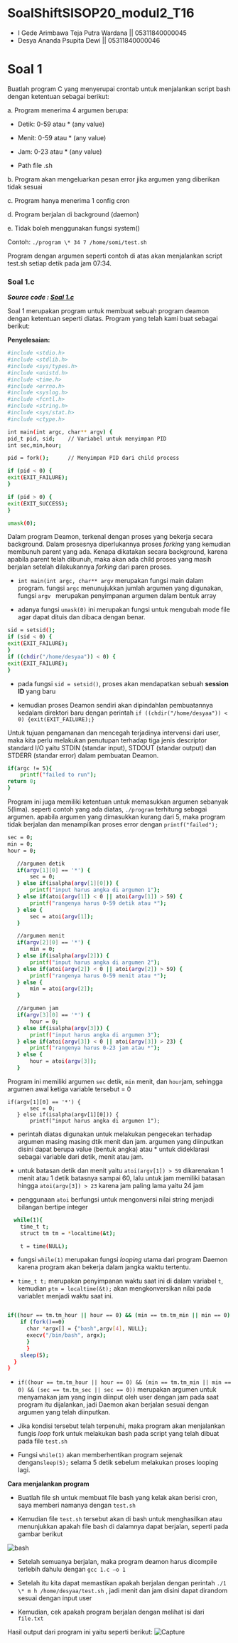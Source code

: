 # SoalShiftSISOP20_modul2_T16
- I Gede Arimbawa Teja Putra Wardana  || 05311840000045
- Desya Ananda Psupita Dewi           || 05311840000046

# Soal 1
Buatlah program C yang menyerupai crontab untuk menjalankan script bash dengan ketentuan sebagai berikut:

a. Program menerima 4 argumen berupa:

   - Detik: 0-59 atau * (any value)
  
   - Menit: 0-59 atau * (any value)
  
   - Jam: 0-23 atau * (any value)
  
   - Path file .sh

b. Program akan mengeluarkan pesan error jika argumen yang diberikan tidak
sesuai

c. Program hanya menerima 1 config cron

d. Program berjalan di background (daemon)

e. Tidak boleh menggunakan fungsi system()

Contoh: `./program \* 34 7 /home/somi/test.sh`

Program dengan argumen seperti contoh di atas akan menjalankan script test.sh setiap detik pada jam 07:34.

### Soal 1.c

___Source code : [Soal 1.c](https://github.com/desyaapd/SoalShiftSISOP20_modul2_T16/blob/master/soal1FIX.c)___

Soal 1 merupakan program untuk membuat sebuah program deamon dengan ketentuan seperti diatas. Program yang telah kami buat sebagai berikut:

**Penyelesaian:**

```bash
#include <stdio.h>
#include <stdlib.h>
#include <sys/types.h>
#include <unistd.h>
#include <time.h>
#include <errno.h>
#include <syslog.h>
#include <fcntl.h>
#include <string.h>
#include <sys/stat.h>
#include <ctype.h>

int main(int argc, char** argv) {
pid_t pid, sid;    // Variabel untuk menyimpan PID
int sec,min,hour;

pid = fork();      // Menyimpan PID dari child process

if (pid < 0) {
exit(EXIT_FAILURE);
}

if (pid > 0) {
exit(EXIT_SUCCESS);
}

umask(0);
```
Dalam program Deamon, terkenal dengan proses yang bekerja secara background. Dalam prosesnya diperlukannya proses _forking_ yang kemudian membunuh parent yang ada. Kenapa dikatakan secara background, karena apabila parent telah dibunuh, maka akan ada child proses yang masih berjalan setelah dilakukannya _forking_ dari paren proses.

- `int main(int argc, char** argv` merupakan fungsi main dalam program. fungsi `argc` menunujukkan jumlah argumen yang digunakan, fungsi `argv ` merupakan penyimpanan argumen dalam bentuk array

- adanya fungsi `umask(0)` ini merupakan fungsi untuk mengubah mode file agar dapat dituis dan dibaca dengan benar.

```bash 
sid = setsid();
if (sid < 0) {
exit(EXIT_FAILURE);
}
if ((chdir("/home/desyaa")) < 0) {
exit(EXIT_FAILURE);
}
```
- pada fungsi `sid = setsid()`, proses akan mendapatkan sebuah **session ID** yang baru

- kemudian proses Deamon sendiri akan dipindahlan pembuatannya kedalam direktori baru dengan perintah `if ((chdir("/home/desyaa")) < 0) {exit(EXIT_FAILURE);}`

Untuk tujuan pengamanan dan mencegah terjadinya intervensi dari user, maka kita perlu melakukan penutupan terhadap tiga jenis descriptor standard I/O yaitu STDIN (standar input), STDOUT (standar output) dan STDERR (standar error) dalam pembuatan Deamon.


```bash
if(argc != 5){
	printf("failed to run");
return 0;
}
```
Program ini juga memiliki ketentuan untuk memasukkan argumen sebanyak 5(lima). seperti contoh yang ada diatas, `./program` terhitung sebagai argumen. apabila argumen yang dimasukkan kurang dari 5, maka program tidak berjalan dan menampilkan proses error dengan `printf("failed");`


```bash
sec = 0;
min = 0;
hour = 0;

   //argumen detik
   if(argv[1][0] == '*') {
       sec = 0;
   } else if(isalpha(argv[1][0])) {
       printf("input harus angka di argumen 1");
   } else if(atoi(argv[1]) < 0 || atoi(argv[1]) > 59) {
       printf("rangenya harus 0-59 detik atau *");
   } else {
       sec = atoi(argv[1]);
   }

   //argumen menit
   if(argv[2][0] == '*') {
       min = 0;
   } else if(isalpha(argv[2])) {
       printf("input harus angka di argumen 2");
   } else if(atoi(argv[2]) < 0 || atoi(argv[2]) > 59) {
       printf("rangenya harus 0-59 menit atau *");
   } else {
       min = atoi(argv[2]);
   }

   //argumen jam
   if(argv[3][0] == '*') {
       hour = 0;
   } else if(isalpha(argv[3])) {
       printf("input harus angka di argumen 3");
   } else if(atoi(argv[3]) < 0 || atoi(argv[3]) > 23) {
       printf("rangenya harus 0-23 jam atau *");
   } else {
       hour = atoi(argv[3]);
   }

```
Program ini memiliki argumen `sec` detik, `min` menit, dan `hour`jam, sehingga argumen awal ketiga variable tersebut = 0

```
if(argv[1][0] == '*') {
       sec = 0;
   } else if(isalpha(argv[1][0])) {
       printf("input harus angka di argumen 1");
```       
- perintah diatas digunakan untuk melakukan pengecekan terhadap argumen masing masing dtik menit dan jam. argumen yang diinputkan disini dapat berupa value (bentuk angka) atau * untuk dideklarasi sebagai variable dari detik, menit atau jam.

- untuk batasan detik dan menit yaitu `atoi(argv[1]) > 59` dikarenakan 1 menit atau 1 detik batasnya sampai 60, lalu untuk jam memiliki batasan hingga `atoi(argv[3]) > 23` karena jam paling lama yaitu 24 jam

- penggunaan `atoi` berfungsi untuk mengonversi nilai string menjadi bilangan bertipe integer


```bash
  while(1){
    time_t t;
    struct tm tm = *localtime(&t);

    t = time(NULL);
```
- fungsi `while(1)` merupakan fungsi *looping* utama dari program Daemon karena program akan bekerja dalam jangka waktu tertentu.

- `time_t t;` merupakan penyimpanan waktu saat ini di dalam variabel `t`, kemudian `ptm = localtime(&t);` akan mengkonversikan nilai pada variable`t` menjadi waktu saat ini.


```bash

if((hour == tm.tm_hour || hour == 0) && (min == tm.tm_min || min == 0) && (sec == tm.tm_sec || sec == 0)) {
	if (fork()==0)
	  char *argx[] = {"bash",argv[4], NULL};
	  execv("/bin/bash", argx);
	  }
      }
    sleep(5);
  }
}
```
- `if((hour == tm.tm_hour || hour == 0) && (min == tm.tm_min || min == 0) && (sec == tm.tm_sec || sec == 0))` merupakan argumen untuk menyamakan jam yang ingin diinput oleh user dengan jam pada saat program itu dijalankan, jadi Daemon akan berjalan sesuai dengan argumen yang telah diinputkan.

- Jika kondisi tersebut telah terpenuhi, maka program akan menjalankan fungis _loop_ fork untuk melakukan bash pada script yang telah dibuat pada file `test.sh`

- Fungsi `while(1)` akan memberhentikan program sejenak dengan`sleep(5);` selama 5 detik sebelum melakukan proses looping lagi.




__Cara menjalankan program__

- Buatlah file sh untuk membuat file bash yang kelak akan berisi cron, saya memberi namanya dengan `test.sh`

- Kemudian file `test.sh` tersebut akan di bash untuk menghasilkan atau menunjukkan apakah file bash di dalamnya dapat berjalan, seperti pada gambar berikut

![bash](https://github.com/desyaapd/SoalShiftSISOP20_modul2_T16/blob/master/image/bash.png)

- Setelah semuanya berjalan, maka program deamon harus dicompile terlebih dahulu dengan `gcc 1.c –o 1`

- Setelah itu kita dapat memastikan apakah berjalan dengan perintah `./1 \* m h /home/desyaa/test.sh` , jadi menit dan jam disini dapat dirandom sesuai dengan input user

- Kemudian, cek apakah program berjalan dengan melihat isi dari `file.txt`

Hasil output dari program ini yaitu seperti berikut: 
![Capture](https://github.com/desyaapd/SoalShiftSISOP20_modul2_T16/blob/master/image/Capture.PNG)

